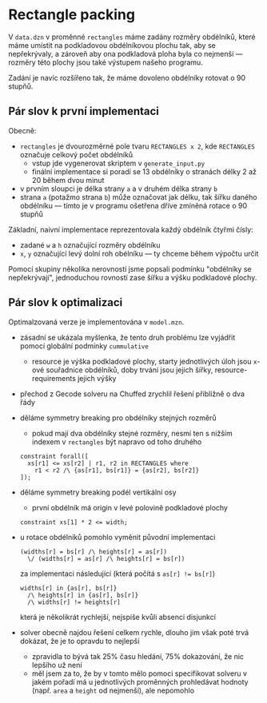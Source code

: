 # Rectangle packing

V `data.dzn` v proměnné `rectangles` máme zadány rozměry obdélníků, které máme umístit na podkladovou obdélníkovou plochu tak, aby se nepřekrývaly, a zároveň aby ona podkladová ploha byla co nejmenší — rozměry této plochy jsou také výstupem našeho programu.

Zadání je navíc rozšířeno tak, že máme dovoleno obdélníky rotovat o 90 stupňů.

## Pár slov k první implementaci

Obecně:
- `rectangles` je dvourozměrné pole tvaru `RECTANGLES x 2`, kde `RECTANGLES` označuje celkový počet obdélníků
  - vstup jde vygenerovat skriptem v `generate_input.py`
  - finální implementace si poradí se 13 obdélníky o stranách délky 2 až 20 během dvou minut
- v prvním sloupci je délka strany `a` a v druhém délka strany `b`
- strana `a` (potažmo strana `b`) může označovat jak délku, tak šířku daného obdélníku — tímto je v programu ošetřena dříve zmíněná rotace o 90 stupňů


Základní, naivní implementace reprezentovala každý obdélník čtyřmi čísly:
- zadané `w` a `h` označující rozměry obdélníku
- `x`, `y` označující levý dolní roh obélníku — ty chceme během výpočtu určit

Pomocí skupiny několika nerovností jsme popsali podmínku "obdélníky se nepřekrývají", jednoduchou rovností zase šířku a výšku podkladové plochy.


## Pár slov k optimalizaci

Optimalzovaná verze je implementována v `model.mzn`.

- zásadní se ukázala myšlenka, že tento druh problému lze vyjádřit pomocí globální podmínky `cummulative`
  - resource je výška podkladové plochy, starty jednotlivých úloh jsou `x`-ové souřadnice obdélníků, doby trvání jsou jejich šířky, resource-requirements jejich výšky
- přechod z Gecode solveru na Chuffed zrychlil řešení přibližně o dva řády
- děláme symmetry breaking pro obdélníky stejných rozměrů
  - pokud mají dva obdélníky stejné rozměry, nesmí ten s nižším indexem v `rectangles` být napravo od toho druhého
  ```
  constraint forall([
    xs[r1] <= xs[r2] | r1, r2 in RECTANGLES where
      r1 < r2 /\ {as[r1], bs[r1]} = {as[r2], bs[r2]}
  ]);
  ```

- děláme symmetry breaking podél vertikální osy
  - první obdélník má origin v levé polovině podkladové plochy
  ```
  constraint xs[1] * 2 <= width;
  ```

- u rotace obdélníků pomohlo vyměnit původní implementaci

    ```
    (widths[r] = bs[r] /\ heights[r] = as[r])
      \/ (widths[r] = as[r] /\ heights[r] = bs[r])
    ```

    za implementaci následující (která počítá s `as[r] != bs[r]`)

    ```
    widths[r] in {as[r], bs[r]}
      /\ heights[r] in {as[r], bs[r]}
      /\ widths[r] != heights[r]
    ```

    která je několikrát rychlejší, nejspíše kvůli absenci disjunkcí

- solver obecně najdou řešení celkem rychle, dlouho jim však poté trvá dokázat, že je to opravdu to nejlepší
  - zpravidla to bývá tak 25% času hledání, 75% dokazování, že nic lepšího už není
  - měl jsem za to, že by v tomto mělo pomoci specifikovat solveru v jakém pořadí má u jednotlivých proměnných prohledávat hodnoty (např. `area` a `height` od nejmenší), ale nepomohlo